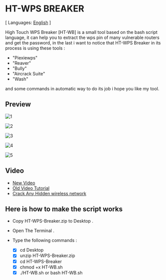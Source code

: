 # HT-WPS BREAKER

[ Languages: [English](README.md) ]

High Touch WPS Breaker [HT-WB] is a small tool based on the bash script language, it can help you to extract the wps pin of many vulnerable
routers and get the password, in the last i want to notice that HT-WPS Breaker in its process is using these tools :

* "Piexiewps"
* "Reaver"
* "Bully"
* "Aircrack Suite"
* "Wash"

and some commands in automatic way to do its job i hope you like my tool.

## Preview

![1](http://i.imgur.com/S2Phf7R.jpg)

![2](http://i.imgur.com/fQ2LXBm.jpg)

![3](http://i.imgur.com/MOrVEgg.jpg)

![4](http://i.imgur.com/BrU8UN2.jpg)

![5](http://i.imgur.com/glQ9Qo9.jpg)


## Video

* [New Video](https://www.youtube.com/watch?v=VUiitRwgCtw)
* [Old Video Tutorial](https://www.youtube.com/watch?v=GZX-cDD7gN8)
* [Crack Any Hidden wireless network](https://www.youtube.com/watch?v=jpGIFdM_7zY)

## Here is how to make the script works

* Copy HT-WPS-Breaker.zip to Desktop .
* Open The Terminal .
* Type the following commands :

    - [X] cd Desktop
    - [X] unzip HT-WPS-Breaker.zip
    - [X] cd HT-WPS-Breaker
    - [X] chmod +x HT-WB.sh
    - [X] ./HT-WB.sh  or  bash HT-WB.sh